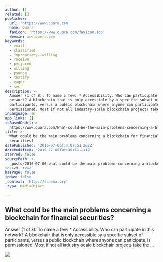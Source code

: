 ```yaml
---
author: []
related: []
publisher:
  url: 'https://www.quora.com'
  name: Quora
  favicon: 'https://www.quora.com/favicon.ico'
  domain: www.quora.com
keywords:
  - email
  - classified
  - impropriety--willing
  - receive
  - perjured
  - willing
  - pounce
  - testify
  - eager
  - sec
description: >-
  Answer (1 of 8): To name a few: * Accessibility. Who can participate in this
  network? A blockchain that is only accessible by a specific subset of
  participants, versus a public blockchain where anyone can participate, is
  permissioned. Most if not all industry-scale blockchain projects take the ...
inLanguage: en
app_links: []
isBasedOnUrl: >-
  https://www.quora.com/What-could-be-the-main-problems-concerning-a-blockchain-for-financial-securities
title: >-
  What could be the main problems concerning a blockchain for financial
  securities?
datePublished: '2016-07-06T14:07:51.262Z'
dateModified: '2016-07-06T09:36:51.111Z'
starred: false
sourcePath: >-
  _posts/2016-07-06-what-could-be-the-main-problems-concerning-a-blockchain-for.md
inFeed: true
hasPage: false
inNav: false
_context: 'http://schema.org'
_type: MediaObject

---
```

<article style=""><h1>What could be the main problems concerning a blockchain for financial securities?</h1><p>Answer (1 of 8): To name a few: * Accessibility. Who can participate in this network? A blockchain that is only accessible by a specific subset of participants, versus a public blockchain where anyone can participate, is permissioned. Most if not all industry-scale blockchain projects take the ...</p><img src="https://qsf.ec.quoracdn.net/-images.new_grid.fb_share_default.pnge6dde9cfa6e03c43.png" /></article>